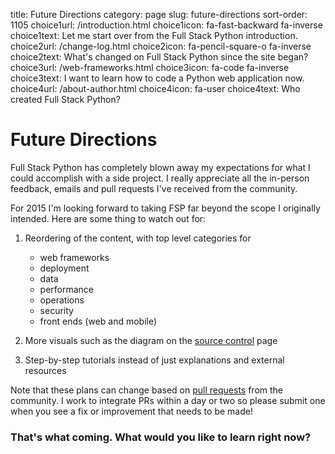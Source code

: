 title: Future Directions
category: page
slug: future-directions
sort-order: 1105
choice1url: /introduction.html
choice1icon: fa-fast-backward fa-inverse
choice1text: Let me start over from the Full Stack Python introduction.
choice2url: /change-log.html
choice2icon: fa-pencil-square-o fa-inverse
choice2text: What's changed on Full Stack Python since the site began?
choice3url: /web-frameworks.html
choice3icon: fa-code fa-inverse
choice3text: I want to learn how to code a Python web application now.
choice4url: /about-author.html
choice4icon: fa-user
choice4text: Who created Full Stack Python?


# Future Directions
Full Stack Python has completely blown away my expectations for what I could
accomplish with a side project. I really appreciate all the in-person feedback,
emails and pull requests I've received from the community.

For 2015 I'm looking forward to taking FSP far beyond the scope I originally
intended. Here are some thing to watch out for:

1. Reordering of the content, with top level categories for 

    * web frameworks
    * deployment
    * data
    * performance
    * operations
    * security
    * front ends (web and mobile)

1. More visuals such as the diagram on the 
   [source control](/source-control.html) page

1. Step-by-step tutorials instead of just explanations and external resources


Note that these plans can change based on 
[pull requests](https://github.com/makaimc/fullstackpython.github.com/pulls)
from the community. I work to integrate PRs within a day or two so please 
submit one when you see a fix or improvement that needs to be made!


### That's what coming. What would you like to learn right now?
